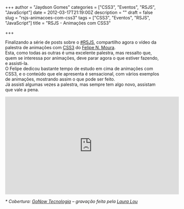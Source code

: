 +++
author = "Jaydson Gomes"
categories = ["CSS3", "Eventos", "RSJS", "JavaScript"]
date = 2012-03-17T21:19:00Z
description = ""
draft = false
slug = "rsjs-animacoes-com-css3"
tags = ["CSS3", "Eventos", "RSJS", "JavaScript"]
title = "RSJS - Animações com CSS3"

+++

Finalizando a série de posts sobre o [#RSJS,](http://rsjs.org) compartilho agora o vídeo da palestra de animações com [CSS3](https://developer.mozilla.org/en/CSS/CSS3) do [Felipe N. Moura](http://twitter.com/felipenmoura).  
Esta, como todas as outras é uma excelente palestra, mas ressalto que, quem se interessa por animações, deve parar agora o que estiver fazendo, e assisti-la.  
O Felipe dedicou bastante tempo de estudo em cima de animações com CSS3, e o conteúdo que ele apresenta é sensacional, com vários exemplos de animações, mostrando assim o que pode ser feito.  
Já assisti algumas vezes a palestra, mas sempre tem algo novo, assistam que vale a pena.  

<iframe width="560" height="315" src="https://www.youtube.com/embed/kxEYwkKLJxk" frameborder="0" allowfullscreen></iframe>


_* Cobertura: [GoNow Tecnologia](http://www.gonow.com.br) – gravação feita pela [Laura Lou](http://www.facebook.com/djlou09)_
